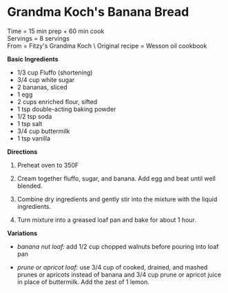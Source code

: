 Grandma Koch's Banana Bread
=====
Time = 15 min prep + 60 min cook \
Servings = 8 servings \
From = Fitzy's Grandma Koch \ 
Original recipe = Wesson oil cookbook


**Basic Ingredients**

-  1/3 cup Fluffo (shortening)
-  3/4 cup white sugar
-  2 bananas, sliced
-  1 egg
-  2 cups enriched flour, sifted
-  1 tsp double-acting baking powder
-  1/2 tsp soda
-  1 tsp salt
-  3/4 cup buttermilk
-  1 tsp vanilla

**Directions**

1.  Preheat oven to 350F

2.  Cream together fluffo, sugar, and banana. Add egg and beat until well blended. 

3.  Combine dry ingredients and gently stir into the mixture with the liquid ingredients. 

4.  Turn mixture into a greased loaf pan and bake for about 1 hour. 

**Variations**

- *banana nut loaf:* add 1/2 cup chopped walnuts before pouring into loaf pan

- *prune or apricot loaf:* use 3/4 cup of cooked, drained, and mashed prunes or apricots instead of banana and 3/4 cup prune or apricot juice in place of buttermilk. Add the zest of 1 lemon. 

